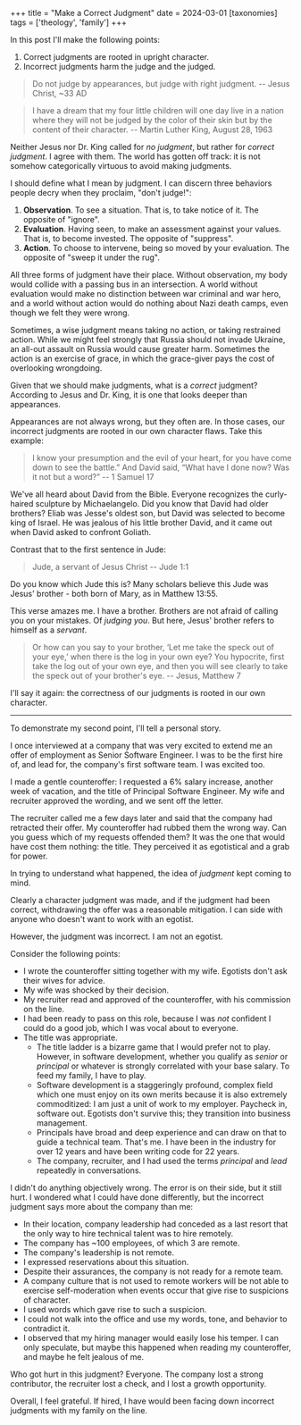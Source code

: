 +++
title = "Make a Correct Judgment"
date = 2024-03-01
[taxonomies]
tags = ['theology', 'family']
+++

In this post I'll make the following points: 

1. Correct judgments are rooted in upright character.
2. Incorrect judgments harm the judge and the judged.

> Do not judge by appearances, but judge with right judgment. -- Jesus Christ, ~33 AD

> I have a dream that my four little children will one day live in a nation where they will not be judged by the color of their skin but by the content of their character. -- Martin Luther King, August 28, 1963

Neither Jesus nor Dr. King called for *no judgment*, but rather for *correct judgment*. I agree with them. The world has gotten off track: it is not somehow categorically virtuous to avoid making judgments.

I should define what I mean by judgment. I can discern three behaviors people decry when they proclaim, "don't judge!":

1. **Observation**. To see a situation. That is, to take notice of it. The opposite of "ignore".
2. **Evaluation**. Having seen, to make an assessment against your values. That is, to become invested. The opposite of "suppress".
3. **Action**. To choose to intervene, being so moved by your evaluation. The opposite of "sweep it under the rug".

All three forms of judgment have their place. Without observation, my body would collide with a passing bus in an intersection. A world without evaluation would make no distinction between war criminal and war hero, and a world without action would do nothing about Nazi death camps, even though we felt they were wrong.

Sometimes, a wise judgment means taking no action, or taking restrained action. While we might feel strongly that Russia should not invade Ukraine, an all-out assault on Russia would cause greater harm. Sometimes the action is an exercise of grace, in which the grace-giver pays the cost of overlooking wrongdoing.

Given that we should make judgments, what is a *correct* judgment? According to Jesus and Dr. King, it is one that looks deeper than appearances.

Appearances are not always wrong, but they often are. In those cases, our incorrect judgments are rooted in our own character flaws. Take this example:

> I know your presumption and the evil of your heart, for you have come down to see the battle.” And David said, “What have I done now? Was it not but a word?” -- 1 Samuel 17

We've all heard about David from the Bible. Everyone recognizes the curly-haired sculpture by Michaelangelo. Did you know that David had older brothers? Eliab was Jesse's oldest son, but David was selected to become king of Israel. He was jealous of his little brother David, and it came out when David asked to confront Goliath.

Contrast that to the first sentence in Jude:

> Jude, a servant of Jesus Christ -- Jude 1:1

Do you know which Jude this is? Many scholars believe this Jude was Jesus' brother - both born of Mary, as in Matthew 13:55.

This verse amazes me. I have a brother. Brothers are not afraid of calling you on your mistakes. Of *judging you*. But here, Jesus' brother refers to himself as a *servant*.

> Or how can you say to your brother, ‘Let me take the speck out of your eye,’ when there is the log in your own eye? You hypocrite, first take the log out of your own eye, and then you will see clearly to take the speck out of your brother's eye. -- Jesus, Matthew 7

I'll say it again: the correctness of our judgments is rooted in our own character.

--- 

To demonstrate my second point, I'll tell a personal story.

I once interviewed at a company that was very excited to extend me an offer of employment as Senior Software Engineer. I was to be the first hire of, and lead for, the company's first software team. I was excited too.

I made a gentle counteroffer: I requested a 6% salary increase, another week of vacation, and the title of Principal Software Engineer. My wife and recruiter approved the wording, and we sent off the letter.

The recruiter called me a few days later and said that the company had retracted their offer. My counteroffer had rubbed them the wrong way. Can you guess which of my requests offended them? It was the one that would have cost them nothing: the title. They perceived it as egotistical and a grab for power.

In trying to understand what happened, the idea of *judgment* kept coming to mind.

Clearly a character judgment was made, and if the judgment had been correct, withdrawing the offer was a reasonable mitigation. I can side with anyone who doesn't want to work with an egotist.

However, the judgment was incorrect. I am not an egotist. 

Consider the following points: 

  - I wrote the counteroffer sitting together with my wife. Egotists don't ask their wives for advice.
  - My wife was shocked by their decision.
  - My recruiter read and approved of the counteroffer, with his commission on the line.
  - I had been ready to pass on this role, because I was *not* confident I could do a good job, which I was vocal about to everyone.
- The title was appropriate.
  - The title ladder is a bizarre game that I would prefer not to play. However, in software development, whether you qualify as _senior_ or _principal_ or whatever is strongly correlated with your base salary. To feed my family, I have to play.
  - Software development is a staggeringly profound, complex field which one must enjoy on its own merits because it is also extremely commoditized: I am just a unit of work to my employer. Paycheck in, software out. Egotists don't survive this; they transition into business management.
  - Principals have broad and deep experience and can draw on that to guide a technical team. That's me. I have been in the industry for over 12 years and have been writing code for 22 years.
  - The company, recruiter, and I had used the terms *principal* and *lead* repeatedly in conversations.

I didn't do anything objectively wrong. The error is on their side, but it still hurt. I wondered what I could have done differently, but the incorrect judgment says more about the company than me:

- In their location, company leadership had conceded as a last resort that the only way to hire technical talent was to hire remotely. 
- The company has ~100 employees, of which 3 are remote.
- The company's leadership is not remote.
- I expressed reservations about this situation.
- Despite their assurances, the company is not ready for a remote team.
- A company culture that is not used to remote workers will be not able to exercise self-moderation when events occur that give rise to suspicions of character. 
- I used words which gave rise to such a suspicion.
- I could not walk into the office and use my words, tone, and behavior to contradict it.
- I observed that my hiring manager would easily lose his temper. I can only speculate, but maybe this happened when reading my counteroffer, and maybe he felt jealous of me.


Who got hurt in this judgment? Everyone. The company lost a strong contributor, the recruiter lost a check, and I lost a growth opportunity. 

Overall, I feel grateful. If hired, I have would been facing down incorrect judgments with my family on the line. 

